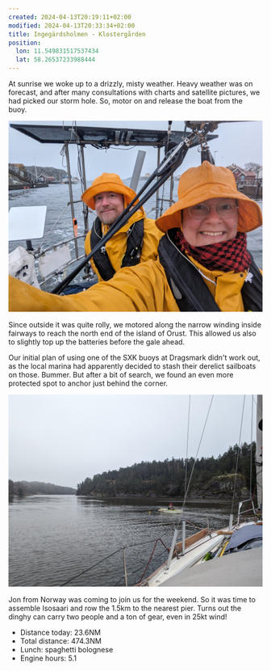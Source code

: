 ```yaml
---
created: 2024-04-13T20:19:11+02:00
modified: 2024-04-13T20:33:34+02:00
title: Ingegärdsholmen - Klostergården
position:
  lon: 11.549831517537434
  lat: 58.26537233988444
---
```


At sunrise we woke up to a drizzly, misty weather. Heavy weather was on forecast, and after many consultations with charts and satellite pictures, we had picked our storm hole. So, motor on and release the boat from the buoy.

![Image](../2024/e744d9a8ce08d45252b331f4d7595777.jpg) 

Since outside it was quite rolly, we motored along the narrow winding inside fairways to reach the north end of the island of Orust. This allowed us also to slightly top up the batteries before the gale ahead.

Our initial plan of using one of the SXK buoys at Dragsmark didn't work out, as the local marina had apparently decided to stash their derelict sailboats on those. Bummer. But after a bit of search, we found an even more protected spot to anchor just behind the corner.

![Image](../2024/3db5642a3a07675f2729f9cc35b1f147.jpg) 

Jon from Norway was coming to join us for the weekend. So it was time to assemble Isosaari and row the 1.5km to the nearest pier. Turns out the dinghy can carry two people and a ton of gear, even in 25kt wind!

* Distance today: 23.6NM
* Total distance: 474.3NM
* Lunch: spaghetti bolognese
* Engine hours: 5.1
